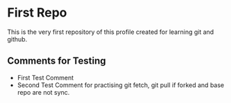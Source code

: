 # First Repo 
This is the very first repository of this profile created for learning git and github.

## Comments for Testing

- First Test Comment
- Second Test Comment for practising git fetch, git pull if forked and base repo are not sync.
